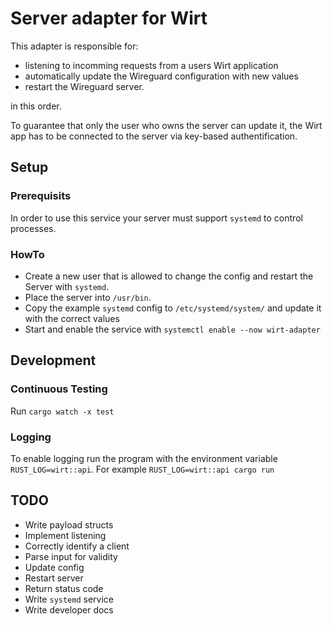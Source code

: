 # Server adapter for Wirt

This adapter is responsible for:

- listening to incomming requests from a users Wirt application
- automatically update the Wireguard configuration with new values
- restart the Wireguard server.

in this order.

To guarantee that only the user who owns the server can update it, the Wirt app has to be connected to the server via key-based authentification.

## Setup

### Prerequisits

In order to use this service your server must support `systemd` to control processes.

### HowTo

- Create a new user that is allowed to change the config and restart the Server with `systemd`.
- Place the server into `/usr/bin`.
- Copy the example `systemd` config to `/etc/systemd/system/` and update it with the correct values
- Start and enable the service with `systemctl enable --now wirt-adapter`

## Development

### Continuous Testing

Run `cargo watch -x test`

### Logging

To enable logging run the program with the environment variable `RUST_LOG=wirt::api`. For example `RUST_LOG=wirt::api cargo run`

## TODO

- Write payload structs
- Implement listening
- Correctly identify a client
- Parse input for validity
- Update config
- Restart server
- Return status code
- Write `systemd` service
- Write developer docs
